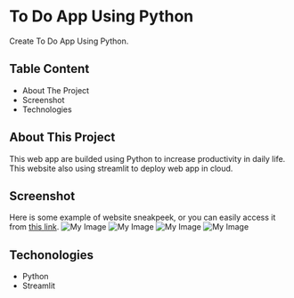 # To Do App Using Python
Create To Do App Using Python.

## Table Content
- About The Project
- Screenshot
- Technologies

## About This Project
This web app are builded using Python to increase productivity in daily life. This website also using streamlit to deploy web app in cloud.

## Screenshot
Here is some example of website sneakpeek, or you can easily access it from  [this link](https://januputrasejahtera.com/).
![My Image](screenshot/1.png)  ![My Image](screenshot/2.png) ![My Image](screenshot/3.png) ![My Image](screenshot/4.png)

## Techonologies
- Python 
- Streamlit
